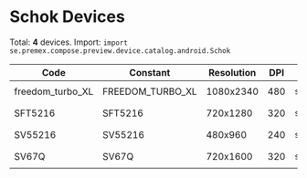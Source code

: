 # Schok Devices

Total: **4** devices. Import: `import se.premex.compose.preview.device.catalog.android.Schok`

| Code | Constant | Resolution | DPI | Compose Spec | Preview Usage |
|------|----------|------------|-----|-------------|---------------|
| freedom_turbo_XL | FREEDOM_TURBO_XL | 1080x2340 | 480 | `spec:width=1080px,height=2340px,dpi=480` | `@Preview(device = Schok.FREEDOM_TURBO_XL)` |
| SFT5216 | SFT5216 | 720x1280 | 320 | `spec:width=720px,height=1280px,dpi=320` | `@Preview(device = Schok.SFT5216)` |
| SV55216 | SV55216 | 480x960 | 240 | `spec:width=480px,height=960px,dpi=240` | `@Preview(device = Schok.SV55216)` |
| SV67Q | SV67Q | 720x1600 | 320 | `spec:width=720px,height=1600px,dpi=320` | `@Preview(device = Schok.SV67Q)` |

<!-- Generated automatically. Do not edit manually. -->
